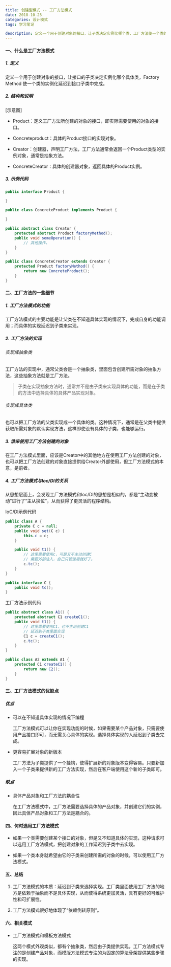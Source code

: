 ```yaml
---
title: 创建型模式 -- 工厂方法模式
date: 2018-10-25
categories: 设计模式
tags: 学习笔记

description: 定义一个用于创建对象的接口，让子类决定实例化哪个类，工厂方法使一个类的实例化延迟到其子类
---
```


#### 一、什么是工厂方法模式

##### 1. 定义

定义一个用于创建对象的接口，让接口的子类决定实例化哪个具体类，Factory Method 使一个类的实例化延迟到接口子类中完成。

##### 2. 结构和说明

[示意图]

- Product：定义工厂方法所创建的对象的接口，即实际需要使用的对象的接口。

- Concreteproduct：具体的Product接口的实现对象。

- Creator：创建器，声明工厂方法，工厂方法通常会返回一个Product类型的实例对象，通常是抽象方法。

- ConcreteCreator：具体的创建器对象，返回具体的Product实例。

##### 3. 示例代码

```java
public interface Product {

}

public class ConcreteProduct implements Product {

}

public abstract class Creator {
    protected abstract Product factoryMethod();
    public void someOperation() {
        // 其他操作，
    }
}

public class ConcreteCreator extends Creator {
    protected Product factoryMethod() {
        return new ConcreteProduct();
    }
}
```

#### 二、工厂方法的一些细节

##### 1. 工厂方法模式的功能

工厂方法模式的主要功能是让父类在不知道具体实现的情况下，完成自身的功能调用；而具体的实现延迟到子类来实现。

##### 2. 工厂方法的实现

###### 实现成抽象类

工厂方法的实现中，通常父类会是一个抽象类，里面包含创建所需对象的抽象方法，这些抽象方法就是工厂方法。

> 子类在实现抽象方法时，通常并不是由子类来实现具体的功能，而是在子类的方法中选择具体的具体产品实现对象。

###### 实现成具体类

也可以把工厂方法的父类实现成一个具体的类。这种情况下，通常是在父类中提供获取所需对象的默认实现方法，这样即使没有具体的子类，也能够运行。

##### 3. 谁来使用工厂方法创建的对象

在工厂方法模式里面，应该是Creator中的其他地方在使用工厂方法创建的对象，也可以把工厂方法创建的对象直接提供给Creator外部使用，但工厂方法模式的本意，是前者。

##### 4. 工厂方法模式与Ioc/DI的关系

从思想层面上，会发现工厂方法模式和Ioc/DI的思想是相似的，都是“主动变被动”进行了“主从换位”，从而获得了更灵活的程序结构。

IoC/DI示例代码

```java
public class A {
    private C c = null;
    public void set(C c) {
        this.c = c;
    }

    public void t1() {
        // 这里需要使用c，可是又不主动创建C
        // 需要外部注入，自己只管使用就好了。
        c.tc();
    }
}

public interface C {
    public void tc();
}
```

工厂方法示例代码

```java
public abstract class A1() {
    protected abstract C1 createC1();
    public void t1() {
        // 这里需要使用C1，也不主动创建C1
        // 延迟到子类里面实现
        C1 c = createC1();
        c.tc();
    }
}

public class A2 extends A1 {
    protected C1 createC1() {
        return new C2();
    }
}
```

#### 三、工厂方法模式的优缺点

##### 优点

- 可以在不知道具体实现的情况下编程

  工厂方法模式可以让你在实现功能的时候，如果需要某个产品对象，只需要使用产品接口即可，而无需关心具体的实现。选择具体实现的人延迟到子类去完成。

- 更容易扩展对象的新版本

  工厂方法为子类提供了一个挂钩，使得扩展新的对象版本变得容易。只要新加入一个子类来提供新的工厂方法实现，然后在客户端使用这个新的子类即可。

##### 缺点

- 具体产品对象和工厂方法的耦合性

  在工厂方法模式中，工厂方法需要选择具体的产品对象，并创建它们的实例，因此具体产品对象和工厂方法是耦合的。

#### 四、何时选用工厂方法模式

- 如果一个类需要创建某个接口的对象，但是又不知道具体的实现，这种请求可以选用工厂方法模式，把创建对象的工作延迟到子类中去实现。

- 如果一个类本身就希望由它的子类来创建所需的对象的时候，可以使用工厂方法模式。

#### 五、总结

1. 工厂方法模式的本质：延迟到子类来选择实现。工厂类里面使用工厂方法的地方是依赖于抽象而不是具体实现，从而使得系统更加灵活，具有更好的可维护性和可扩展性。

2. 工厂方法模式很好地体现了“依赖倒转原则”。

#### 六、相关模式

- 工厂方法模式和模板方法模式

  这两个模式外观类似，都有个抽象类，然后由子类提供实现。工厂方法模式专注的是创建产品对象，而模版方法模式专注的为固定的算法骨架提供某些步骤的实现。
